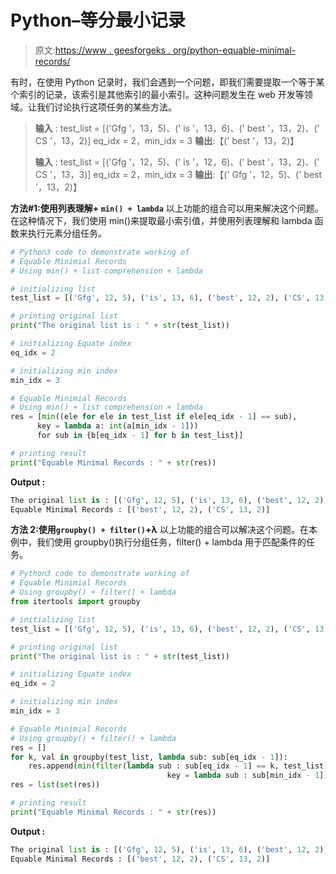 # Python–等分最小记录

> 原文:[https://www . geesforgeks . org/python-equable-minimal-records/](https://www.geeksforgeeks.org/python-equable-minimial-records/)

有时，在使用 Python 记录时，我们会遇到一个问题，即我们需要提取一个等于某个索引的记录，该索引是其他索引的最小索引。这种问题发生在 web 开发等领域。让我们讨论执行这项任务的某些方法。

> **输入** :
> test_list = [('Gfg '，13，5)、(' is '，13，6)、(' best '，13，2)、(' CS '，13，2)]
> eq_idx = 2，min_idx = 3
> **输出**:【(' best '，13，2)】
> 
> **输入** :
> test_list = [('Gfg '，12，5)、(' is '，12，6)、(' best '，13，2)、(' CS '，13，3)]
> eq_idx = 2，min_idx = 3
> **输出**:【(' Gfg '，12，5)、(' best '，13，2)】

**方法#1:使用列表理解+ `min() + lambda`**
以上功能的组合可以用来解决这个问题。在这种情况下，我们使用 min()来提取最小索引值，并使用列表理解和 lambda 函数来执行元素分组任务。

```py
# Python3 code to demonstrate working of 
# Equable Minimial Records
# Using min() + list comprehension + lambda

# initializing list
test_list = [('Gfg', 12, 5), ('is', 13, 6), ('best', 12, 2), ('CS', 13, 2)]

# printing original list
print("The original list is : " + str(test_list))

# initializing Equate index 
eq_idx = 2

# initializing min index 
min_idx = 3

# Equable Minimial Records
# Using min() + list comprehension + lambda
res = [min((ele for ele in test_list if ele[eq_idx - 1] == sub),
      key = lambda a: int(a[min_idx - 1]))
      for sub in {b[eq_idx - 1] for b in test_list}]

# printing result 
print("Equable Minimal Records : " + str(res)) 
```

**Output :**

```py
The original list is : [('Gfg', 12, 5), ('is', 13, 6), ('best', 12, 2), ('CS', 13, 2)]
Equable Minimal Records : [('best', 12, 2), ('CS', 13, 2)]

```

**方法 2:使用`groupby() + filter()`+λ**
以上功能的组合可以解决这个问题。在本例中，我们使用 groupby()执行分组任务，filter() + lambda 用于匹配条件的任务。

```py
# Python3 code to demonstrate working of 
# Equable Minimial Records
# Using groupby() + filter() + lambda
from itertools import groupby

# initializing list
test_list = [('Gfg', 12, 5), ('is', 13, 6), ('best', 12, 2), ('CS', 13, 2)]

# printing original list
print("The original list is : " + str(test_list))

# initializing Equate index 
eq_idx = 2

# initializing min index 
min_idx = 3

# Equable Minimial Records
# Using groupby() + filter() + lambda
res = []
for k, val in groupby(test_list, lambda sub: sub[eq_idx - 1]):
    res.append(min(filter(lambda sub : sub[eq_idx - 1] == k, test_list),
                                   key = lambda sub : sub[min_idx - 1]))
res = list(set(res))

# printing result 
print("Equable Minimal Records : " + str(res)) 
```

**Output :**

```py
The original list is : [('Gfg', 12, 5), ('is', 13, 6), ('best', 12, 2), ('CS', 13, 2)]
Equable Minimal Records : [('best', 12, 2), ('CS', 13, 2)]

```